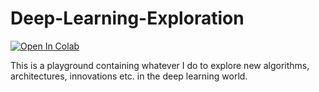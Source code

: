 # Deep-Learning-Exploration
[![Open In Colab](https://colab.research.google.com/assets/colab-badge.svg)](https://colab.research.google.com/github/jinglan-shi/Deep-Learning-Exploration/)

This is a playground containing whatever I do to explore new algorithms, architectures, innovations etc. in the deep learning world.
